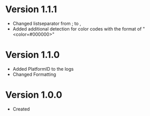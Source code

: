 # Version 1.1.1
- Changed listseparator from ; to ,
- Added additional detection for color codes with the format of "<color=#000000>"
# Version 1.1.0
- Added PlatformID to the logs
- Changed Formatting
# Version 1.0.0
- Created
